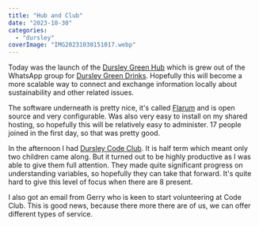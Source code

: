 ```yaml
---
title: "Hub and Club"
date: "2023-10-30"
categories: 
  - "dursley"
coverImage: "IMG20231030151017.webp"
---
```


Today was the launch of the [Dursley Green Hub](https://hub.dursleygreen.org.uk) which is grew out of the WhatsApp group for [Dursley Green Drinks](https://www.facebook.com/dursleygreendrinks/). Hopefully this will become a more scalable way to connect and exchange information locally about sustainability and other related issues.

The software underneath is pretty nice, it's called [Flarum](https://flarum.org/) and is open source and very configurable. Was also very easy to install on my shared hosting, so hopefully this will be relatively easy to administer. 17 people joined in the first day, so that was pretty good.

In the afternoon I had [Dursley Code Club](https://www.facebook.com/dursleycodeclub). It is half term which meant only two children came along. But it turned out to be highly productive as I was able to give them full attention. They made quite significant progress on understanding variables, so hopefully they can take that forward. It's quite hard to give this level of focus when there are 8 present.

I also got an email from Gerry who is keen to start volunteering at Code Club. This is good news, because there more there are of us, we can offer different types of service.
